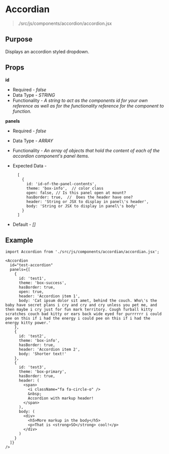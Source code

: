 # Accordian
> ./src/js/components/accordion/accordion.jsx


## Purpose
Displays an accordion styled dropdown.


## Props
__id__

* Required - _false_
* Data Type - _STRING_
* Functionality - _A string to act as the components id for your own reference as well as for the functionality reference for the component to function._


__panels__

* Required - _false_
* Data Type - _ARRAY_
* Functionality - _An array of objects that hold the content of each of the accordion component's panel items._
* Expected Data -

        [
          {
            id: 'id-of-the-panel-contents',
            theme: 'box-info',  // color class
            open: false, // Is this panel open at mount?
            hasBorder: true,  //  Does the header have one?
            header: 'String or JSX to display in panel\'s header',
            body: 'String or JSX to display in panel\'s body'
          }  
        ]

* Default - _[]_


## Example
```
import Accordion from './src/js/components/accordian/accordian.jsx';

<Accordion
  id="test-accordion"
  panels={[
    {
      id: 'test1',
      theme: 'box-success',
      hasBorder: true,
      open: true,
      header: 'Accordion item 1',
      body: 'Cat ipsum dolor sit amet, behind the couch. Who\'s the baby have secret plans i cry and cry and cry unless you pet me, and then maybe i cry just for fun mark territory. Cough furball kitty scratches couch bad kitty or ears back wide eyed for purrrrrr i could pee on this if i had the energy i could pee on this if i had the energy kitty power.'
    },
    {
      id: 'test2',
      theme: 'box-info',
      hasBorder: true,
      header: 'Accordion item 2',
      body: 'Shorter text!'
    },
    {
      id: 'test3',
      theme: 'box-primary',
      hasBorder: true,
      header: (
        <span>
          <i className="fa fa-circle-o" />
          &nbsp;
          Accordion with markup header!
        </span>
      ),
      body: (
        <div>
          <h5>More markup in the body</h5>
          <p>That is <strong>SO</strong> cool!</p>
        </div>
      )
    }
  ]}
/>
```
